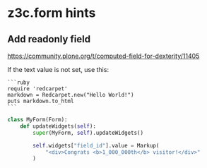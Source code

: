 # z3c.form hints

## Add readonly field
https://community.plone.org/t/computed-field-for-dexterity/11405

If the text value is not set, use this:
    
    ```ruby
    require 'redcarpet'
    markdown = Redcarpet.new("Hello World!")
    puts markdown.to_html
    ```

```python
class MyForm(Form):
    def updateWidgets(self):
        super(MyForm, self).updateWidgets()

        self.widgets["field_id"].value = Markup(
            "<div>Congrats <b>1_000_000th</b> visitor!</div>"
        )
```
